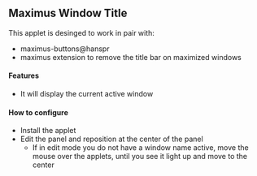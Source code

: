 Maximus Window Title
--------------------

This applet is desinged to work in pair with:

* maximus-buttons@hanspr
* maximus extension to remove the title bar on maximized windows

#### Features

* It will display the current active window

#### How to configure
* Install the applet
* Edit the panel and reposition at the center of the panel
  * If in edit mode you do not have a window name active, move the mouse over the applets, until you see it light up and move to the center
